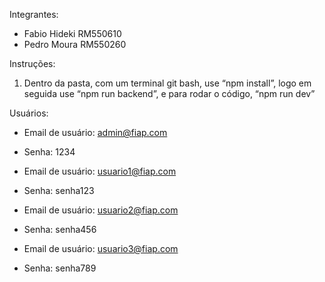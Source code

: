 Integrantes:
- Fabio Hideki RM550610
- Pedro Moura RM550260

Instruções:

1. Dentro da pasta, com um terminal git bash, use “npm install”, logo em seguida use “npm run backend”, e para rodar o código, “npm run dev”

Usuários: 

- Email de usuário: admin@fiap.com
- Senha: 1234

- Email de usuário: usuario1@fiap.com
- Senha: senha123

- Email de usuário: usuario2@fiap.com
- Senha: senha456

- Email de usuário: usuario3@fiap.com
- Senha: senha789







